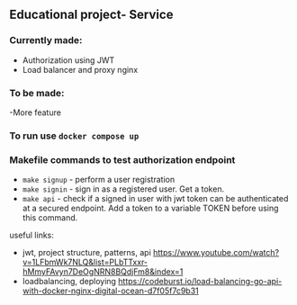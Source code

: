 ## Educational project- Service

### Currently made:
- Authorization using JWT
- Load balancer and proxy nginx

### To be made:
-More feature

### To run use `docker compose up`

### Makefile commands to test authorization endpoint

- `make signup` - perform a user registration
- `make signin` - sign in as a registered user. Get a token.
- `make api` - check if a signed in user with jwt token can be authenticated at a secured endpoint. Add a token to a variable TOKEN before using this command.


useful links:
- jwt, project structure, patterns, api https://www.youtube.com/watch?v=1LFbmWk7NLQ&list=PLbTTxxr-hMmyFAvyn7DeOgNRN8BQdjFm8&index=1
- loadbalancing, deploying https://codeburst.io/load-balancing-go-api-with-docker-nginx-digital-ocean-d7f05f7c9b31
